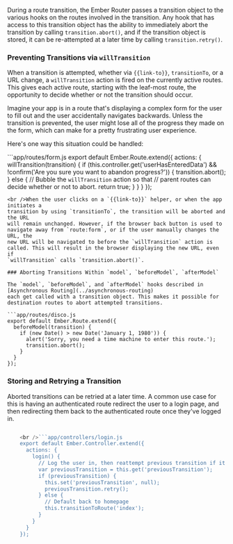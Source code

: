 During a route transition, the Ember Router passes a transition object to the various hooks on the routes involved in the transition. Any hook that has access to this transition object has the ability to immediately abort the transition by calling `transition.abort()`, and if the transition object is stored, it can be re-attempted at a later time by calling `transition.retry()`.

### Preventing Transitions via `willTransition`

When a transition is attempted, whether via `{{link-to}}`, `transitionTo`, or a URL change, a `willTransition` action is fired on the currently active routes. This gives each active route, starting with the leaf-most route, the opportunity to decide whether or not the transition should occur.

Imagine your app is in a route that's displaying a complex form for the user to fill out and the user accidentally navigates backwards. Unless the transition is prevented, the user might lose all of the progress they made on the form, which can make for a pretty frustrating user experience.

Here's one way this situation could be handled:

```app/routes/form.js export default Ember.Route.extend({ actions: { willTransition(transition) { if (this.controller.get('userHasEnteredData') && !confirm('Are you sure you want to abandon progress?')) { transition.abort(); } else { // Bubble the `willTransition` action so that // parent routes can decide whether or not to abort. return true; } } } });

    <br />When the user clicks on a `{{link-to}}` helper, or when the app initiates a
    transition by using `transitionTo`, the transition will be aborted and the URL
    will remain unchanged. However, if the browser back button is used to
    navigate away from `route:form`, or if the user manually changes the URL, the
    new URL will be navigated to before the `willTransition` action is
    called. This will result in the browser displaying the new URL, even if
    `willTransition` calls `transition.abort()`.
    
    ### Aborting Transitions Within `model`, `beforeModel`, `afterModel`
    
    The `model`, `beforeModel`, and `afterModel` hooks described in
    [Asynchronous Routing](../asynchronous-routing)
    each get called with a transition object. This makes it possible for
    destination routes to abort attempted transitions.
    
    ```app/routes/disco.js
    export default Ember.Route.extend({
      beforeModel(transition) {
        if (new Date() > new Date('January 1, 1980')) {
          alert('Sorry, you need a time machine to enter this route.');
          transition.abort();
        }
      }
    });
    

### Storing and Retrying a Transition

Aborted transitions can be retried at a later time. A common use case for this is having an authenticated route redirect the user to a login page, and then redirecting them back to the authenticated route once they've logged in.

```app/routes/some-authenticated.js export default Ember.Route.extend({ beforeModel(transition) { if (!this.controllerFor('auth').get('userIsLoggedIn')) { var loginController = this.controllerFor('login'); loginController.set('previousTransition', transition); this.transitionTo('login'); } } });

    <br />```app/controllers/login.js
    export default Ember.Controller.extend({
      actions: {
        login() {
          // Log the user in, then reattempt previous transition if it exists.
          var previousTransition = this.get('previousTransition');
          if (previousTransition) {
            this.set('previousTransition', null);
            previousTransition.retry();
          } else {
            // Default back to homepage
            this.transitionToRoute('index');
          }
        }
      }
    });